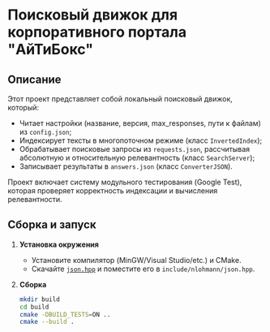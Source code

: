 # Поисковый движок для корпоративного портала "AйТиБокс"

## Описание
Этот проект представляет собой локальный поисковый движок, который:
- Читает настройки (название, версия, max_responses, пути к файлам) из `config.json`;
- Индексирует тексты в многопоточном режиме (класс `InvertedIndex`);
- Обрабатывает поисковые запросы из `requests.json`, рассчитывая абсолютную и относительную релевантность (класс `SearchServer`);
- Записывает результаты в `answers.json` (класс `ConverterJSON`).

Проект включает систему модульного тестирования (Google Test), которая проверяет корректность индексации и вычисления релевантности.


## Сборка и запуск
1. **Установка окружения**  
   - Установите компилятор (MinGW/Visual Studio/etc.) и CMake.
   - Скачайте [`json.hpp`](https://github.com/nlohmann/json) и поместите его в `include/nlohmann/json.hpp`.

2. **Сборка**  
   ```bash
   mkdir build
   cd build
   cmake -DBUILD_TESTS=ON ..
   cmake --build .

